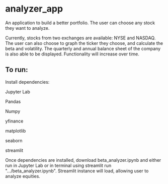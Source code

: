 # analyzer_app
An application to build a better portfolio.  The user can choose any stock they want to analyze.

Currently, stocks from two exchanges are available: NYSE and NASDAQ.  The user can also choose to graph the ticker they choose, and calculate the beta and volatility.  The quarterly and annual balance sheet of the company is also able to be displayed.  Functionality will increase over time.

## To run:

Install dependencies:

Jupyter Lab

Pandas

Numpy

yfinance

matplotlib

seaborn

streamlit

Once dependencies are installed, download beta_analyzer.ipynb and either run in Jupyter Lab or in terminal using streamlit run ".../beta_analyzer.ipynb".  Streamlit instance will load, allowing user to analyze equities.